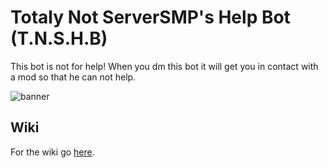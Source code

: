 # Totaly Not ServerSMP's Help Bot (T.N.S.H.B)

This bot is not for help! When you dm this bot it will get you in contact with a mod so that he can not help.

![banner](https://serversmp.arpismp.ml/assets/banner-t.n.s.h.b.png)

## Wiki

For the wiki go [here]().
